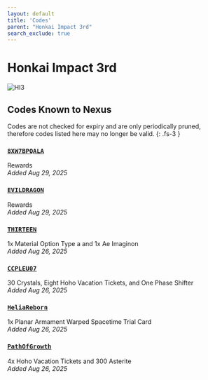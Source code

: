 ```yaml
---
layout: default
title: 'Codes'
parent: "Honkai Impact 3rd"
search_exclude: true
---
```


# Honkai Impact 3rd

![HI3](https://cdn.discordapp.com/emojis/1356717158306021459.png)

## Codes Known to Nexus

Codes are not checked for expiry and are only periodically pruned, therefore codes listed here may no longer be valid.
{: .fs-3 }

### [`8XW7BPQALA`](https://nexus-codes.app/copy/?code=8XW7BPQALA)

Rewards<br />*Added Aug 29, 2025*

### [`EVILDRAGON`](https://nexus-codes.app/copy/?code=EVILDRAGON)

Rewards<br />*Added Aug 29, 2025*

### [`THIRTEEN`](https://nexus-codes.app/copy/?code=THIRTEEN)

1x Material Option Type a and 1x Ae Imaginon<br />*Added Aug 26, 2025*

### [`CCPLEU07`](https://nexus-codes.app/copy/?code=CCPLEU07)

30 Crystals, Eight Hoho Vacation Tickets, and One Phase Shifter<br />*Added Aug 26, 2025*

### [`HeliaReborn`](https://nexus-codes.app/copy/?code=HeliaReborn)

1x Planar Armament  Warped Spacetime Trial Card<br />*Added Aug 26, 2025*

### [`PathOfGrowth`](https://nexus-codes.app/copy/?code=PathOfGrowth)

4x Hoho Vacation Tickets and 300 Asterite<br />*Added Aug 26, 2025*